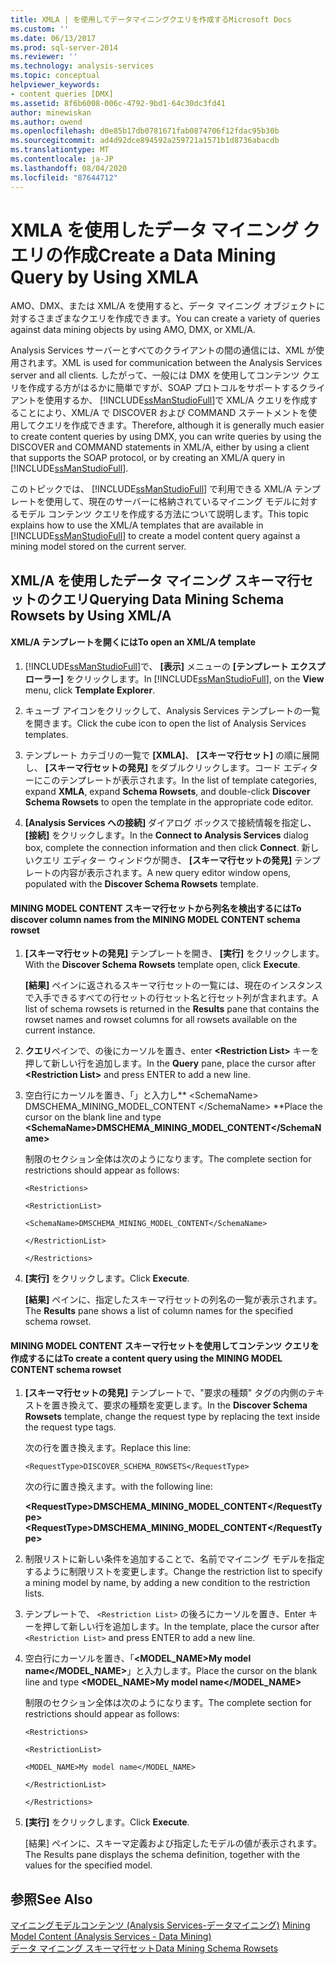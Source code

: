 ```yaml
---
title: XMLA | を使用してデータマイニングクエリを作成するMicrosoft Docs
ms.custom: ''
ms.date: 06/13/2017
ms.prod: sql-server-2014
ms.reviewer: ''
ms.technology: analysis-services
ms.topic: conceptual
helpviewer_keywords:
- content queries [DMX]
ms.assetid: 8f6b6008-006c-4792-9bd1-64c30dc3fd41
author: minewiskan
ms.author: owend
ms.openlocfilehash: d0e85b17db0781671fab0874706f12fdac95b30b
ms.sourcegitcommit: ad4d92dce894592a259721a1571b1d8736abacdb
ms.translationtype: MT
ms.contentlocale: ja-JP
ms.lasthandoff: 08/04/2020
ms.locfileid: "87644712"
---
```

# <a name="create-a-data-mining-query-by-using-xmla"></a><span data-ttu-id="d1be3-102">XMLA を使用したデータ マイニング クエリの作成</span><span class="sxs-lookup"><span data-stu-id="d1be3-102">Create a Data Mining Query by Using XMLA</span></span>
  <span data-ttu-id="d1be3-103">AMO、DMX、または XML/A を使用すると、データ マイニング オブジェクトに対するさまざまなクエリを作成できます。</span><span class="sxs-lookup"><span data-stu-id="d1be3-103">You can create a variety of queries against data mining objects by using AMO, DMX, or XML/A.</span></span>  
  
 <span data-ttu-id="d1be3-104">Analysis Services サーバーとすべてのクライアントの間の通信には、XML が使用されます。</span><span class="sxs-lookup"><span data-stu-id="d1be3-104">XML is used for communication between the Analysis Services server and all clients.</span></span> <span data-ttu-id="d1be3-105">したがって、一般には DMX を使用してコンテンツ クエリを作成する方がはるかに簡単ですが、SOAP プロトコルをサポートするクライアントを使用するか、 [!INCLUDE[ssManStudioFull](../../includes/ssmanstudiofull-md.md)]で XML/A クエリを作成することにより、XML/A で DISCOVER および COMMAND ステートメントを使用してクエリを作成できます。</span><span class="sxs-lookup"><span data-stu-id="d1be3-105">Therefore, although it is generally much easier to create content queries by using DMX, you can write queries by using the DISCOVER and COMMAND statements in XML/A, either by using a client that supports the SOAP protocol, or by creating an XML/A query in [!INCLUDE[ssManStudioFull](../../includes/ssmanstudiofull-md.md)].</span></span>  
  
 <span data-ttu-id="d1be3-106">このトピックでは、 [!INCLUDE[ssManStudioFull](../../includes/ssmanstudiofull-md.md)] で利用できる XML/A テンプレートを使用して、現在のサーバーに格納されているマイニング モデルに対するモデル コンテンツ クエリを作成する方法について説明します。</span><span class="sxs-lookup"><span data-stu-id="d1be3-106">This topic explains how to use the XML/A templates that are available in [!INCLUDE[ssManStudioFull](../../includes/ssmanstudiofull-md.md)] to create a model content query against a mining model stored on the current server.</span></span>  
  
## <a name="querying-data-mining-schema-rowsets-by-using-xmla"></a><span data-ttu-id="d1be3-107">XML/A を使用したデータ マイニング スキーマ行セットのクエリ</span><span class="sxs-lookup"><span data-stu-id="d1be3-107">Querying Data Mining Schema Rowsets by Using XML/A</span></span>  
  
#### <a name="to-open-an-xmla-template"></a><span data-ttu-id="d1be3-108">XML/A テンプレートを開くには</span><span class="sxs-lookup"><span data-stu-id="d1be3-108">To open an XML/A template</span></span>  
  
1.  <span data-ttu-id="d1be3-109">[!INCLUDE[ssManStudioFull](../../includes/ssmanstudiofull-md.md)]で、 **[表示]** メニューの **[テンプレート エクスプローラー]** をクリックします。</span><span class="sxs-lookup"><span data-stu-id="d1be3-109">In [!INCLUDE[ssManStudioFull](../../includes/ssmanstudiofull-md.md)], on the **View** menu, click **Template Explorer**.</span></span>  
  
2.  <span data-ttu-id="d1be3-110">キューブ アイコンをクリックして、Analysis Services テンプレートの一覧を開きます。</span><span class="sxs-lookup"><span data-stu-id="d1be3-110">Click the cube icon to open the list of Analysis Services templates.</span></span>  
  
3.  <span data-ttu-id="d1be3-111">テンプレート カテゴリの一覧で **[XMLA]**、 **[スキーマ行セット]** の順に展開し、 **[スキーマ行セットの発見]** をダブルクリックします。コード エディターにこのテンプレートが表示されます。</span><span class="sxs-lookup"><span data-stu-id="d1be3-111">In the list of template categories, expand **XMLA**, expand **Schema Rowsets**, and double-click **Discover Schema Rowsets** to open the template in the appropriate code editor.</span></span>  
  
4.  <span data-ttu-id="d1be3-112">**[Analysis Services への接続]** ダイアログ ボックスで接続情報を指定し、 **[接続]** をクリックします。</span><span class="sxs-lookup"><span data-stu-id="d1be3-112">In the **Connect to Analysis Services** dialog box, complete the connection information and then click **Connect**.</span></span> <span data-ttu-id="d1be3-113">新しいクエリ エディター ウィンドウが開き、 **[スキーマ行セットの発見]** テンプレートの内容が表示されます。</span><span class="sxs-lookup"><span data-stu-id="d1be3-113">A new query editor window opens, populated with the **Discover Schema Rowsets** template.</span></span>  
  
#### <a name="to-discover-column-names-from-the-mining-model-content-schema-rowset"></a><span data-ttu-id="d1be3-114">MINING MODEL CONTENT スキーマ行セットから列名を検出するには</span><span class="sxs-lookup"><span data-stu-id="d1be3-114">To discover column names from the MINING MODEL CONTENT schema rowset</span></span>  
  
1.  <span data-ttu-id="d1be3-115">**[スキーマ行セットの発見]** テンプレートを開き、 **[実行]** をクリックします。</span><span class="sxs-lookup"><span data-stu-id="d1be3-115">With the **Discover Schema Rowsets** template open, click **Execute**.</span></span>  
  
     <span data-ttu-id="d1be3-116">**[結果]** ペインに返されるスキーマ行セットの一覧には、現在のインスタンスで入手できるすべての行セットの行セット名と行セット列が含まれます。</span><span class="sxs-lookup"><span data-stu-id="d1be3-116">A list of schema rowsets is returned in the **Results** pane that contains the rowset names and rowset columns for all rowsets available on the current instance.</span></span>  
  
2.  <span data-ttu-id="d1be3-117">**クエリ**ペインで、の後にカーソルを置き、enter **\<Restriction List>** キーを押して新しい行を追加します。</span><span class="sxs-lookup"><span data-stu-id="d1be3-117">In the **Query** pane, place the cursor after **\<Restriction List>** and press ENTER to add a new line.</span></span>  
  
3.  <span data-ttu-id="d1be3-118">空白行にカーソルを置き、「」と入力し\*\* \<SchemaName> DMSCHEMA_MINING_MODEL_CONTENT \</SchemaName> \*\*</span><span class="sxs-lookup"><span data-stu-id="d1be3-118">Place the cursor on the blank line and type **\<SchemaName>DMSCHEMA_MINING_MODEL_CONTENT\</SchemaName>**</span></span>  
  
     <span data-ttu-id="d1be3-119">制限のセクション全体は次のようになります。</span><span class="sxs-lookup"><span data-stu-id="d1be3-119">The complete section for restrictions should appear as follows:</span></span>  
  
     `<Restrictions>`  
  
     `<RestrictionList>`  
  
     `<SchemaName>DMSCHEMA_MINING_MODEL_CONTENT</SchemaName>`  
  
     `</RestrictionList>`  
  
     `</Restrictions>`  
  
4.  <span data-ttu-id="d1be3-120">**[実行]** をクリックします。</span><span class="sxs-lookup"><span data-stu-id="d1be3-120">Click **Execute**.</span></span>  
  
     <span data-ttu-id="d1be3-121">**[結果]** ペインに、指定したスキーマ行セットの列名の一覧が表示されます。</span><span class="sxs-lookup"><span data-stu-id="d1be3-121">The **Results** pane shows a list of column names for the specified schema rowset.</span></span>  
  
#### <a name="to-create-a-content-query-using-the-mining-model-content-schema-rowset"></a><span data-ttu-id="d1be3-122">MINING MODEL CONTENT スキーマ行セットを使用してコンテンツ クエリを作成するには</span><span class="sxs-lookup"><span data-stu-id="d1be3-122">To create a content query using the MINING MODEL CONTENT schema rowset</span></span>  
  
1.  <span data-ttu-id="d1be3-123">**[スキーマ行セットの発見]** テンプレートで、"要求の種類" タグの内側のテキストを置き換えて、要求の種類を変更します。</span><span class="sxs-lookup"><span data-stu-id="d1be3-123">In the **Discover Schema Rowsets** template, change the request type by replacing the text inside the request type tags.</span></span>  
  
     <span data-ttu-id="d1be3-124">次の行を置き換えます。</span><span class="sxs-lookup"><span data-stu-id="d1be3-124">Replace this line:</span></span>  
  
     `<RequestType>DISCOVER_SCHEMA_ROWSETS</RequestType>`  
  
     <span data-ttu-id="d1be3-125">次の行に置き換えます。</span><span class="sxs-lookup"><span data-stu-id="d1be3-125">with the following line:</span></span>  
  
     <span data-ttu-id="d1be3-126">**\<RequestType>DMSCHEMA_MINING_MODEL_CONTENT\</RequestType>**</span><span class="sxs-lookup"><span data-stu-id="d1be3-126">**\<RequestType>DMSCHEMA_MINING_MODEL_CONTENT\</RequestType>**</span></span>  
  
2.  <span data-ttu-id="d1be3-127">制限リストに新しい条件を追加することで、名前でマイニング モデルを指定するように制限リストを変更します。</span><span class="sxs-lookup"><span data-stu-id="d1be3-127">Change the restriction list to specify a mining model by name, by adding a new condition to the restriction lists.</span></span>  
  
3.  <span data-ttu-id="d1be3-128">テンプレートで、 `<Restriction List>` の後ろにカーソルを置き、Enter キーを押して新しい行を追加します。</span><span class="sxs-lookup"><span data-stu-id="d1be3-128">In the template, place the cursor after `<Restriction List>` and press ENTER to add a new line.</span></span>  
  
4.  <span data-ttu-id="d1be3-129">空白行にカーソルを置き、「**<MODEL_NAME>My model name</MODEL_NAME>**」と入力します。</span><span class="sxs-lookup"><span data-stu-id="d1be3-129">Place the cursor on the blank line and type **<MODEL_NAME>My model name</MODEL_NAME>**</span></span>  
  
     <span data-ttu-id="d1be3-130">制限のセクション全体は次のようになります。</span><span class="sxs-lookup"><span data-stu-id="d1be3-130">The complete section for restrictions should appear as follows:</span></span>  
  
     `<Restrictions>`  
  
     `<RestrictionList>`  
  
     `<MODEL_NAME>My model name</MODEL_NAME>`  
  
     `</RestrictionList>`  
  
     `</Restrictions>`  
  
5.  <span data-ttu-id="d1be3-131">**[実行]** をクリックします。</span><span class="sxs-lookup"><span data-stu-id="d1be3-131">Click **Execute**.</span></span>  
  
     <span data-ttu-id="d1be3-132">[結果] ペインに、スキーマ定義および指定したモデルの値が表示されます。</span><span class="sxs-lookup"><span data-stu-id="d1be3-132">The Results pane displays the schema definition, together with the values for the specified model.</span></span>  
  
## <a name="see-also"></a><span data-ttu-id="d1be3-133">参照</span><span class="sxs-lookup"><span data-stu-id="d1be3-133">See Also</span></span>  
 <span data-ttu-id="d1be3-134">[マイニングモデルコンテンツ &#40;Analysis Services-データマイニング&#41;](mining-model-content-analysis-services-data-mining.md) </span><span class="sxs-lookup"><span data-stu-id="d1be3-134">[Mining Model Content &#40;Analysis Services - Data Mining&#41;](mining-model-content-analysis-services-data-mining.md) </span></span>  
 [<span data-ttu-id="d1be3-135">データ マイニング スキーマ行セット</span><span class="sxs-lookup"><span data-stu-id="d1be3-135">Data Mining Schema Rowsets</span></span>](https://docs.microsoft.com/bi-reference/schema-rowsets/data-mining/data-mining-schema-rowsets) 
  
  
